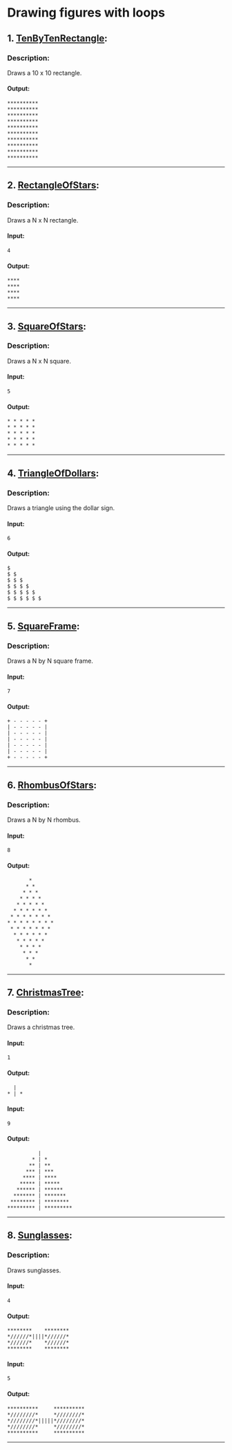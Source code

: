 # Drawing figures with loops


## 1. [TenByTenRectangle](src/TenByTenRectangle.java):

### Description:

Draws a 10 x 10 rectangle.

#### Output:

```
**********
**********
**********
**********
**********
**********
**********
**********
**********
**********
```
---

## 2. [RectangleOfStars](/src/RectangleOfStars.java):

### Description:

Draws a N x N rectangle.

#### Input:
```
4
```
#### Output:

```
****
****
****
****
```
---

## 3. [SquareOfStars](src/SquareOfStars.java):

### Description:

Draws a N x N square.

#### Input:
```
5
```
#### Output:

```
* * * * *
* * * * *
* * * * *
* * * * *
* * * * *
```
---

## 4. [TriangleOfDollars](src/TriangleOfDollars.java):

### Description:

Draws a triangle using the dollar sign.

#### Input:
```
6
```
#### Output:

```
$
$ $
$ $ $
$ $ $ $
$ $ $ $ $
$ $ $ $ $ $
```
---

## 5. [SquareFrame](src/SquareFrame.java):

### Description:

Draws a N by N square frame.

#### Input:
```
7
```
#### Output:

```
+ - - - - - +
| - - - - - |
| - - - - - |
| - - - - - |
| - - - - - |
| - - - - - |
+ - - - - - +
```
---

## 6. [RhombusOfStars](src/RhombusOfStars.java):

### Description:

Draws a N by N rhombus.

#### Input:
```
8
```
#### Output:

```
       *
      * *
     * * *
    * * * *
   * * * * *
  * * * * * *
 * * * * * * *
* * * * * * * *
 * * * * * * *
  * * * * * *
   * * * * *
    * * * *
     * * *
      * *
       *
```
---

## 7. [ChristmasTree](src/ChristmasTree.java):

### Description:

Draws a christmas tree.

#### Input:
```
1
```

#### Output:
```
  |
* | *
```

#### Input:
```
9
```
#### Output:

```
          |
        * | *
       ** | **
      *** | ***
     **** | ****
    ***** | *****
   ****** | ******
  ******* | *******
 ******** | ********
********* | *********
```
---

## 8. [Sunglasses](src/Sunglasses.java):

### Description:

Draws sunglasses.

#### Input:
```
4
```

#### Output:
```
********    ********
*//////*||||*//////*
*//////*    *//////*
********    ********
```

#### Input:
```
5
```

#### Output:
```
**********     **********
*////////*     *////////*
*////////*|||||*////////*
*////////*     *////////*
**********     **********
```
---